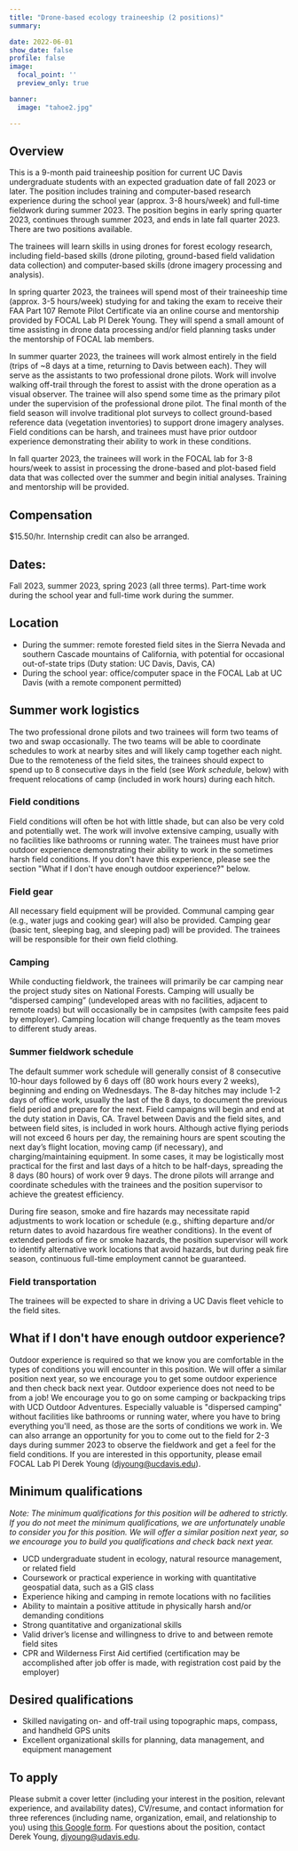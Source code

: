 ```yaml
---
title: "Drone-based ecology traineeship (2 positions)"
summary:

date: 2022-06-01
show_date: false
profile: false
image:
  focal_point: ''
  preview_only: true

banner:
  image: "tahoe2.jpg"

---
```


## Overview

This is a 9-month paid traineeship position for current UC Davis undergraduate students with an expected graduation date of fall 2023 or later. The position includes training and computer-based research experience during the school year (approx. 3-8 hours/week) and full-time fieldwork during summer 2023. The position begins in early spring quarter 2023, continues through summer 2023, and ends in late fall quarter 2023. There are two positions available.

The trainees will learn skills in using drones for forest ecology research, including field-based skills (drone piloting, ground-based field validation data collection) and computer-based skills (drone imagery processing and analysis).

In spring quarter 2023, the trainees will spend most of their traineeship time (approx. 3-5 hours/week) studying for and taking the exam to receive their FAA Part 107 Remote Pilot Certificate via an online course and mentorship provided by FOCAL Lab PI Derek Young. They will spend a small amount of time assisting in drone data processing and/or field planning tasks under the mentorship of FOCAL lab members.

In summer quarter 2023, the trainees will work almost entirely in the field (trips of ~8 days at a time, returning to Davis between each). They will serve as the assistants to two professional drone pilots. Work will involve walking off-trail through the forest to assist with the drone operation as a visual observer. The trainee will also spend some time as the primary pilot under the supervision of the professional drone pilot. The final month of the field season will involve traditional plot surveys to collect ground-based reference data (vegetation inventories) to support drone imagery analyses. Field conditions can be harsh, and trainees must have prior outdoor experience demonstrating their ability to work in these conditions.

In fall quarter 2023, the trainees will work in the FOCAL lab for 3-8 hours/week to assist in processing the drone-based and plot-based field data that was collected over the summer and begin initial analyses. Training and mentorship will be provided.

## **Compensation**

$15.50/hr. Internship credit can also be arranged.

## Dates:

Fall 2023, summer 2023, spring 2023 (all three terms). Part-time work during the school year and full-time work during the summer.

## **Location**

- During the summer: remote forested field sites in the Sierra Nevada and southern Cascade mountains of California, with potential for occasional out-of-state trips (Duty station: UC Davis, Davis, CA)
- During the school year: office/computer space in the FOCAL Lab at UC Davis (with a remote component permitted)

## **Summer work logistics**

The two professional drone pilots and two trainees will form two teams of two and swap occasionally. The two teams will be able to coordinate schedules to work at nearby sites and will likely camp together each night. Due to the remoteness of the field sites, the trainees should expect to spend up to 8 consecutive days in the field (see *Work schedule*, below) with frequent relocations of camp (included in work hours) during each hitch.

### Field conditions

Field conditions will often be hot with little shade, but can also be very cold and potentially wet. The work will involve extensive camping, usually with no facilities like bathrooms or running water. The trainees must have prior outdoor experience demonstrating their ability to work in the sometimes harsh field conditions. If you don't have this experience, please see the section "What if I don't have enough outdoor experience?" below.

### Field gear

All necessary field equipment will be provided. Communal camping gear (e.g., water jugs and cooking gear) will also be provided. Camping gear (basic tent, sleeping bag, and sleeping pad) will be provided. The trainees will be responsible for their own field clothing.

### Camping

While conducting fieldwork, the trainees will primarily be car camping near the project study sites on National Forests. Camping will usually be “dispersed camping” (undeveloped areas with no facilities, adjacent to remote roads) but will occasionally be in campsites (with campsite fees paid by employer). Camping location will change frequently as the team moves to different study areas.

### Summer fieldwork schedule

The default summer work schedule will generally consist of 8 consecutive 10-hour days followed by 6 days off (80 work hours every 2 weeks), beginning and ending on Wednesdays. The 8-day hitches may include 1-2 days of office work, usually the last of the 8 days, to document the previous field period and prepare for the next. Field campaigns will begin and end at the duty station in Davis, CA. Travel between Davis and the field sites, and between field sites, is included in work hours. Although active flying periods will not exceed 6 hours per day, the remaining hours are spent scouting the next day’s flight location, moving camp (if necessary), and charging/maintaining equipment. In some cases, it may be logistically most practical for the first and last days of a hitch to be half-days, spreading the 8 days (80 hours) of work over 9 days. The drone pilots will arrange and coordinate schedules with the trainees and the position supervisor to achieve the greatest efficiency.

During fire season, smoke and fire hazards may necessitate rapid adjustments to work location or schedule (e.g., shifting departure and/or return dates to avoid hazardous fire weather conditions). In the event of extended periods of fire or smoke hazards, the position supervisor will work to identify alternative work locations that avoid hazards, but during peak fire season, continuous full-time employment cannot be guaranteed.

### Field transportation

The trainees will be expected to share in driving a UC Davis fleet vehicle to the field sites.

## What if I don't have enough outdoor experience?

Outdoor experience is required so that we know you are comfortable in the types of conditions you will encounter in this position. We will offer a similar position next year, so we encourage you to get some outdoor experience and then check back next year. Outdoor experience does not need to be from a job! We encourage you to go on some camping or backpacking trips with UCD Outdoor Adventures. Especially valuable is "dispersed camping" without facilities like bathrooms or running water, where you have to bring everything you'll need, as those are the sorts of conditions we work in. We can also arrange an opportunity for you to come out to the field for 2-3 days during summer 2023 to observe the fieldwork and get a feel for the field conditions. If you are interested in this opportunity, please email FOCAL Lab PI Derek Young (djyoung@ucdavis.edu).

## Minimum qualifications

*Note: The minimum qualifications for this position will be adhered to strictly. If you do not meet the minimum qualifications, we are unfortunately unable to consider you for this position. We will offer a similar position next year, so we encourage you to build you qualifications and check back next year.*

- UCD undergraduate student in ecology, natural resource management, or related field
- Coursework or practical experience in working with quantitative geospatial data, such as a GIS class
- Experience hiking and camping in remote locations with no facilities
- Ability to maintain a positive attitude in physically harsh and/or demanding conditions
- Strong quantitative and organizational skills
- Valid driver’s license and willingness to drive to and between remote field sites
- CPR and Wilderness First Aid certified (certification may be accomplished after job offer is made, with registration cost paid by the employer)

## Desired qualifications

- Skilled navigating on- and off-trail using topographic maps, compass, and handheld GPS units
- Excellent organizational skills for planning, data management, and equipment management

## **To apply**

Please submit a cover letter (including your interest in the position, relevant experience, and availability dates), CV/resume, and contact information for three references (including name, organization, email, and relationship to you) using [this Google form](https://forms.gle/J4hAZ8XRTomq5qDEA). For questions about the position, contact Derek Young, djyoung@udavis.edu.